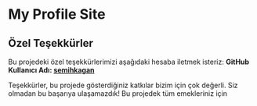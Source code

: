# My Profile Site
## Özel Teşekkürler

Bu projedeki özel teşekkürlerimizi aşağıdaki hesaba iletmek isteriz:
**GitHub Kullanıcı Adı: [semihkagan](https://github.com/semihkagan)**

Teşekkürler, bu projede gösterdiğiniz katkılar bizim için çok değerli. Siz olmadan bu başarıya ulaşamazdık!
Bu projedek tüm emekleriniz için 
